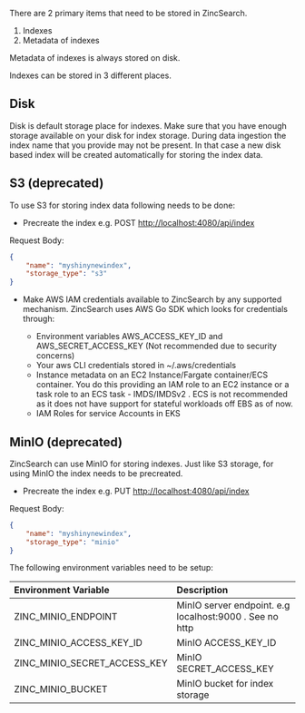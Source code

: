 
There are 2 primary items that need to be stored in ZincSearch. 

1. Indexes
1. Metadata of indexes

Metadata of indexes is always stored on disk.

Indexes can be stored in 3 different places.

## Disk

Disk is default storage place for indexes. Make sure that you have enough storage available on your disk for index storage. During data ingestion the index name that you provide may not be present. In that case a new disk based index will be created automatically for storing the index data.

## S3 (deprecated)

To use S3 for storing index data following needs to be done:

* Precreate the index
e.g. 
POST [http://localhost:4080/api/index](http://localhost:4080/api/index)

Request Body: 
```json
{ 
    "name": "myshinynewindex", 
    "storage_type": "s3" 
}
```

* Make AWS IAM credentials available to ZincSearch by any supported mechanism. ZincSearch uses AWS Go SDK which looks for credentials through:

    - Environment variables AWS_ACCESS_KEY_ID and AWS_SECRET_ACCESS_KEY (Not recommended due to security concerns)
    - Your aws CLI credentials stored in ~/.aws/credentials
    - Instance metadata on an EC2 Instance/Fargate container/ECS container. You do this providing an IAM role to an EC2 instance or a task role to an ECS task - IMDS/IMDSv2 . ECS is not recommended as it does not have support for stateful workloads off EBS as of now.
    - IAM Roles for service Accounts in EKS


## MinIO (deprecated)

ZincSearch can use MinIO for storing indexes. Just like S3 storage, for using MinIO the index needs to be precreated.

* Precreate the index
e.g. 
PUT [http://localhost:4080/api/index](http://localhost:4080/api/index)

Request Body: 
```json
{ 
    "name": "myshinynewindex", 
    "storage_type": "minio" 
}
```

The following environment variables need to be setup:


| Environment Variable          | Description                                                               |
| :---------------------------- | :------------------------------------------------------------------------ |
| ZINC_MINIO_ENDPOINT           | MinIO server endpoint. e.g localhost:9000 . See no http                   |
| ZINC_MINIO_ACCESS_KEY_ID      | MinIO ACCESS_KEY_ID                                                       |
| ZINC_MINIO_SECRET_ACCESS_KEY  | MinIO SECRET_ACCESS_KEY                                                   |
| ZINC_MINIO_BUCKET             | MinIO bucket for index storage                                            |
